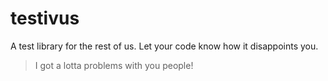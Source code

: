 # testivus
A test library for the rest of us. Let your code know how it disappoints you.

> I got a lotta problems with you people!
